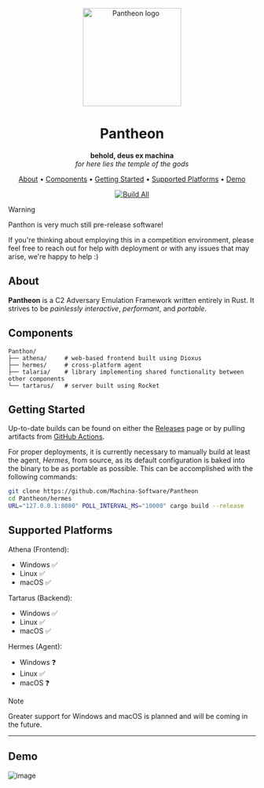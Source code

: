 <div align="center">
  
<div>
  <img height=200 src="athena/assets/cdo-logo.png" alt="Pantheon logo" />
</div>

# Pantheon
**behold, deus ex machina**\
*for here lies the temple of the gods*


[About](#about) •
[Components](#components) •
[Getting Started](#getting-started) •
[Supported Platforms](#supported-platforms) •
[Demo](#demo)

[![Build All](https://github.com/Machina-Software/Pantheon/actions/workflows/build_all.yml/badge.svg?branch=main)](https://github.com/Machina-Software/Pantheon/actions/workflows/build_all.yml)

</div>

> [!WARNING]  
> Panthon is very much still pre-release software!
> 
> If you're thinking about employing this in a competition environment, please feel free to reach out for help with deployment or with any issues that may arise, we're happy to help :)

## About
**Pantheon** is a C2 Adversary Emulation Framework written entirely in Rust. It strives to be *painlessly interactive*, *performant*, and *portable*.


## Components

```
Panthon/
├── athena/     # web-based frontend built using Dioxus
├── hermes/     # cross-platform agent
├── talaria/    # library implementing shared functionality between other components
└── tartarus/   # server built using Rocket
```

## Getting Started
Up-to-date builds can be found on either the [Releases](https://github.com/Machina-Software/Pantheon/releases) page or by pulling artifacts from [GitHub Actions](https://github.com/Machina-Software/Pantheon/actions).

For proper deployments, it is currently necessary to manually build at least the agent, _Hermes_, from source, as its default configuration is baked into the binary to be as portable as possible. This can be accomplished with the following commands:
```bash
git clone https://github.com/Machina-Software/Pantheon
cd Pantheon/hermes
URL="127.0.0.1:8080" POLL_INTERVAL_MS="10000" cargo build --release
```

## Supported Platforms
Athena (Frontend):
- Windows ✅
- Linux ✅
- macOS ✅

Tartarus (Backend):
- Windows ✅
- Linux ✅
- macOS ✅

Hermes (Agent):
- Windows ❓
- Linux ✅
- macOS ❓

> [!NOTE]  
> Greater support for Windows and macOS is planned and will be coming in the future.

---

## Demo
![image](https://github.com/user-attachments/assets/a409f146-c2b5-46f2-aae6-2007e7216910)
